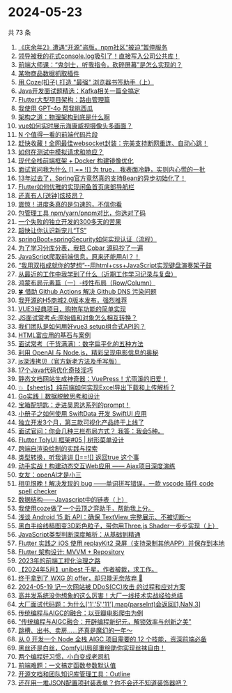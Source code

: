 # 2024-05-23

共 73 条

<!-- BEGIN JUEJIN -->
<!-- 最后更新时间 2024-05-23 18:01:16 +0800 -->
1. [《庆余年2》遭遇“开源”盗版，npm社区“被迫”暂停服务](https://juejin.cn/post/7371074808149917750)
1. [领导被我的花式console.log吸引了！直接写入公司公共库！](https://juejin.cn/post/7371716384847364147)
1. [前端大师课：“鬼剑士，听我指令，砍碎屏幕”是怎么实现的？](https://juejin.cn/post/7371423076661542952)
1. [某物商品数据抓取插件](https://juejin.cn/post/7369865018765312034)
1. [用 Coze(扣子) 打造 "最强" 浏览器书签助手（上）](https://juejin.cn/post/7369868541933338639)
1. [Java开发面试题精选：Kafka相关一篇全搞定](https://juejin.cn/post/7369884289712324659)
1. [Flutter大型项目架构：路由管理篇](https://juejin.cn/post/7369856197514543139)
1. [我使用 GPT-4o 帮我挑西瓜](https://juejin.cn/post/7370327567763816498)
1. [架构之道：物理架构到底是什么啊](https://juejin.cn/post/7369934780749217804)
1. [vue如何实时展示海康威视摄像头多画面？](https://juejin.cn/post/7369783680425852938)
1. [N 个值得一看的前端代码片段](https://juejin.cn/post/7371312967781777418)
1. [赶快收藏！全网最佳websocket封装：完美支持断网重连、自动心跳！](https://juejin.cn/post/7371365854012276747)
1. [如何在测试中模拟请求和响应？](https://juejin.cn/post/7369892677641388082)
1. [现代全栈前端框架 + Docker 构建镜像优化](https://juejin.cn/post/7370184763677917193)
1. [面试官问我为什么 [] == ![] 为 true， 我表面冷静，实则内心慌的一批](https://juejin.cn/post/7371312966364332042)
1. [13年过去了，Spring官方竟然真的支持Bean的异步初始化了！](https://juejin.cn/post/7370994785655701531)
1. [Flutter如何优雅的实现闲鱼首页底部导航栏](https://juejin.cn/post/7370357521897390092)
1. [还真有人[送钟]炫技昂？](https://juejin.cn/post/7370344254693097481)
1. [震惊！进度条真的是匀速的，不信你看](https://juejin.cn/post/7370682158103347238)
1. [包管理工具 npm/yarn/pnpm对比，你选对了码](https://juejin.cn/post/7370008254719803431)
1. [一个失败的独立开发的300多天的苦果](https://juejin.cn/post/7371638121279848499)
1. [超快让你认识新宠儿“TS”](https://juejin.cn/post/7369877722485047350)
1. [springBoot+springSecurity如何实现认证（流程）](https://juejin.cn/post/7369789429547433995)
1. [为了学习分库分表，我把 Cobar 源码抄了一遍](https://juejin.cn/post/7370993837303283750)
1. [JavaScript爬取前端信息，原来还能用AI？！](https://juejin.cn/post/7370994785656176667)
1. [“我用双指成就你的梦想”--用html+css+JavaScript实现键盘演奏架子鼓](https://juejin.cn/post/7370682158103756838)
1. [从最近的工作中我学到了什么（近期工作学习记录与复盘）](https://juejin.cn/post/7369934780748906508)
1. [鸿蒙布局元素篇（一）-线性布局（Row/Column）](https://juejin.cn/post/7369865018765377570)
1. [🍀 借助 Github Actions 解决 Github DNS 污染问题 ](https://juejin.cn/post/7369789429547302923)
1. [我开源的H5商城2.0版本发布，强烈推荐](https://juejin.cn/post/7370713457454956571)
1. [VUE3经典项目，购物车功能的简单实现](https://juejin.cn/post/7370720522656235558)
1. [JS面试常考点:原始值和对象怎么相互转换？](https://juejin.cn/post/7370993837303365670)
1. [我们团队是如何用好vue3 setup组合式API的？](https://juejin.cn/post/7371253542245105698)
1. [HTML富应用的基石与案例](https://juejin.cn/post/7370923547738898469)
1. [面试常考（干货满满）：数字扁平化的五种方法](https://juejin.cn/post/7371053962069213196)
1. [利用 OpenAI 与 Node.js，精彩呈现电影信息的奥秘](https://juejin.cn/post/7370923547739373605)
1. [js深浅拷贝（官方新老方法及手写版）](https://juejin.cn/post/7371292724287225908)
1. [17个Java代码优化奇技淫巧](https://juejin.cn/post/7371011013432000550)
1. [静态文档网站生成神奇器：VuePress！尤雨溪的旧爱！](https://juejin.cn/post/7369868541934551055)
1. [💥【sheetjs】纯前端如何实现Excel导出下载和上传解析？](https://juejin.cn/post/7369903163803238415)
1. [Go实践｜数据脱敏思考和设计](https://juejin.cn/post/7369783680426246154)
1. [宝箱配钥匙：走进吴恩达系列的prompt！](https://juejin.cn/post/7371424635895103528)
1. [小册子之如何使用 SwiftData 开发 SwiftUI 应用](https://juejin.cn/post/7369534106604765221)
1. [独立开发3个月，第三款可视化产品终于上线了](https://juejin.cn/post/7371698970974437403)
1. [面试官问：你会几种三栏布局方式？ 我答：我会5种。](https://juejin.cn/post/7371720794977697833)
1. [Flutter TolyUI 框架#05 | 树形菜单设计](https://juejin.cn/post/7371318721904672794)
1. [跨端自渲染绘制的实践与探索](https://juejin.cn/post/7371011013430968358)
1. [类型转换，听我讲讲 []==![] 返回true 这个事](https://juejin.cn/post/7371000326130106418)
1. [动手实战！构建动态交互Web应用 —— Ajax项目深度演练](https://juejin.cn/post/7370993837303709734)
1. [女友：openAI才是小三](https://juejin.cn/post/7371424635894759464)
1. [相见恨晚！解决发现的 bug ——单词拼写错误，一款 vscode 插件 code spell checker](https://juejin.cn/post/7370008254720639015)
1. [数据结构——Javascript中的链表（上）](https://juejin.cn/post/7371720794977665065)
1. [我使用coze做了一个云顶之弈助手，帮助我上分。](https://juejin.cn/post/7370244444282667034)
1. [浅谈 Android 15 新 API：确保 TextView 完整展示、不被切断～](https://juejin.cn/post/7370170468780933135)
1. [黑白手绘线稿图变3D彩色粒子，带你用Three.js Shader一步步实现（上）](https://juejin.cn/post/7370513151051530267)
1. [JavaScript类型判断深度解析：从基础到精通](https://juejin.cn/post/7369978126144847883)
1. [Flutter 实践之 iOS 使用 replayKit2 录屏（支持录制其他APP）并保存到本地](https://juejin.cn/post/7370002856038301696)
1. [Flutter 架构设计: MVVM + Repository](https://juejin.cn/post/7370244444282994714)
1. [2023年的前端工程化治理之路](https://juejin.cn/post/7370197993679355954)
1. [【2024年5月】unibest 千星，作者被裁，求工作。](https://juejin.cn/post/7371698970975010843)
1. [终于拿到了 WXG 的 offer，却只能无奈放弃 🥺](https://juejin.cn/post/7370682998990553100)
1. [2024-05-19 记一次网站被 DDoS(CC)攻击 的过程和应对方案](https://juejin.cn/post/7370138993063886900)
1. [高并发系统没你想象的这么厉害！大厂一线技术实战经验总结](https://juejin.cn/post/7370327567763095602)
1. [大厂面试代码题：为什么['1','5','11'].map(parseInt)会返回[1,NaN,3]](https://juejin.cn/post/7370630910071373874)
1. [传统编程与AIGC的融合：以豆瓣电影爬虫为例](https://juejin.cn/post/7370993837302988838)
1. ["传统编程与AIGC融合：开辟编程新纪元，解锁效率与创新之美"](https://juejin.cn/post/7370962530049949731)
1. [跳槽、出书、卖房......还真是魔幻的一年～](https://juejin.cn/post/7369984692718616576)
1. [从 0 开发一个 Node 全栈 AIGC 项目需要的 12 个技能，资深前端必备](https://juejin.cn/post/7370640471393927178)
1. [黑丝还是白丝，ComfyUI局部重绘助你实现丝袜自由！](https://juejin.cn/post/7370516186909622313)
1. [两个编程好习惯，小白变成老司机](https://juejin.cn/post/7370513151051923483)
1. [前端难题：一文搞定函数参数默认值](https://juejin.cn/post/7370344254693081097)
1. [开源文档和团队知识库管理工具：Outline](https://juejin.cn/post/7370002856039137280)
1. [还在用一堆JSON配置项封装表单？你不会还不知道装饰器吧？](https://juejin.cn/post/7370170468781506575)
<!-- END JUEJIN -->